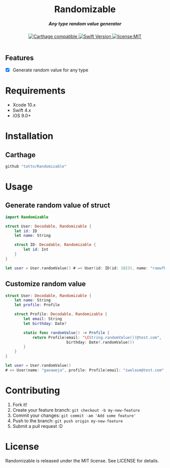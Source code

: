 <h1 align="center">Randomizable</h1>

<h5 align="center">Any type random value generator</h5>

<div align="center">
  <a href="https://github.com/Carthage/Carthage">
    <img src="https://img.shields.io/badge/Carthage-compatible-4BC51D.svg?style=flat" alt="Carthage compatible" />
  </a>
  <a href="https://developer.apple.com/swift">
    <img src="https://img.shields.io/badge/Swift-4-F16D39.svg" alt="Swift Version" />
  </a>
  <a href="./LICENSE">
    <img src="https://img.shields.io/badge/license-MIT-green.svg?style=flat-square" alt="license:MIT" />
  </a>
</div>

<br />

## Features

- [x] Generate random value for any type

# Requirements

- Xcode 10.x
- Swift 4.x
- iOS 9.0+

# Installation

## Carthage

```ruby
github "tattn/Randomizable"
```

# Usage

## Generate random value of struct

```swift
import Randomizable

struct User: Decodable, Randomizable {
    let id: ID
    let name: String

    struct ID: Decodable, Randomizable {
        let id: Int
    }
}

let user = User.randomValue() # => User(id: ID(id: 1823), name: "raewfbaw")
```

## Customize random value

```swift
struct User: Decodable, Randomizable {
    let name: String
    let profile: Profile

    struct Profile: Decodable, Randomizable {
        let email: String
        let birthday: Date?

        static func randomValue() -> Profile {
            return Profile(email: "\(String.randomValue())@test.com",
                           birthday: Date?.randomValue())
        }
    }
}

let user = User.randomValue()
# => User(name: "gaoaweja", profile: Profile(email: "iwelasm@test.com" birthday: 2018-11-02 16:25:17 +0000))
```


# Contributing

1. Fork it!
2. Create your feature branch: `git checkout -b my-new-feature`
3. Commit your changes: `git commit -am 'Add some feature'`
4. Push to the branch: `git push origin my-new-feature`
5. Submit a pull request :D


# License

Randomizable is released under the MIT license. See LICENSE for details.

